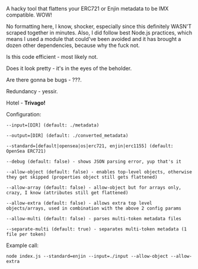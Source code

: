 A hacky tool that flattens your ERC721 or Enjin metadata to be IMX compatible. WOW!

No formatting here, I know, shocker, especially since this definitely WASN'T scraped together in minutes.
Also, I did follow best Node.js practices, which means I used a module that could've been avoided and it has brought a dozen other dependencies, because why the fuck not.

Is this code efficient - most likely not.

Does it look pretty - it's in the eyes of the beholder.

Are there gonna be bugs - ???.

Redundancy - yessir.

Hotel - **Trivago!**

Configuration:

    --input=[DIR] (default: ./metadata)

    --output=[DIR] (default: ./converted_metadata)

    --standard=[default|opensea|os|erc721, enjin|erc1155] (default: OpenSea ERC721)
    
    --debug (default: false) - shows JSON parsing error, yup that's it

    --allow-object (default: false) - enables top-level objects, otherwise they get skipped (properties object still gets flattened)

    --allow-array (default: false) - allow-object but for arrays only, crazy, I know (attributes still get flattened)

    --allow-extra (default: false) - allows extra top level objects/arrays, used in combination with the above 2 config params

    --allow-multi (default: false) - parses multi-token metadata files
    
    --separate-multi (default: true) - separates multi-token metadata (1 file per token)


Example call:

    node index.js --standard=enjin --input=./input --allow-object --allow-extra
